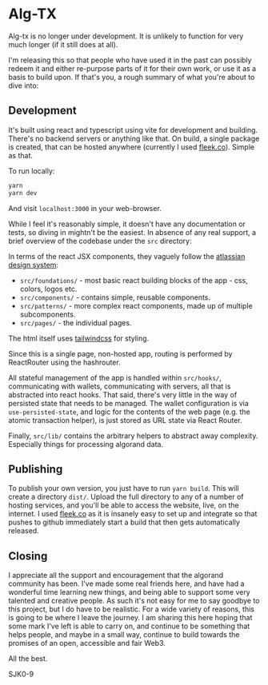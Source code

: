 # Alg-TX

Alg-tx is no longer under development.
It is unlikely to function for very much longer (if it still does at all).

I'm releasing this so that people who have used it in the past can possibly redeem it and either re-purpose parts of it for their own work, or use it as a basis to build upon. If that's you, a rough summary of what you're about to dive into:

## Development

It's built using react and typescript using vite for development and building.
There's no backend servers or anything like that.
On build, a single package is created, that can be hosted anywhere (currently I used [fleek.co](https://fleek.co/)).
Simple as that.

To run locally:

```bash
yarn
yarn dev
```

And visit `localhost:3000` in your web-browser.

While I feel it's reasonably simple, it doesn't have any documentation or tests, so diving in mightn't be the easiest.
In absence of any real support, a brief overview of the codebase under the `src` directory:

In terms of the react JSX components, they vaguely follow the [atlassian design system](https://atlassian.design/):

* `src/foundations/` - most basic react building blocks of the app - css, colors, logos etc.
* `src/components/` - contains simple, reusable components.
* `src/patterns/` - more complex react components, made up of multiple subcomponents.
* `src/pages/` - the individual pages.

The html itself uses [tailwindcss](https://tailwindcss.com/) for styling.

Since this is a single page, non-hosted app, routing is performed by ReactRouter using the hashrouter.

All stateful management of the app is handled within `src/hooks/`, communicating with wallets, communicating with servers, all that is abstracted into react hooks. That said, there's very little in the way of persisted state that needs to be managed. The wallet configuration is via `use-persisted-state`, and logic for the contents of the web page (e.g. the atomic transaction helper), is just stored as URL state via React Router.

Finally, `src/lib/` contains the arbitrary helpers to abstract away complexity. Especially things for processing algorand data.

## Publishing

To publish your own version, you just have to run `yarn build`.
This will create a directory `dist/`.
Upload the full directory to any of a number of hosting services, and you'll be able to access the website, live, on the internet.
I used [fleek.co](https://fleek.co/) as it is insanely easy to set up and integrate so that pushes to github immediately start a build that then gets automatically released.

## Closing

I appreciate all the support and encouragement that the algorand community has been.
I've made some real friends here, and have had a wonderful time learning new things, and being able to support some very talented and creative people.
As such it's not easy for me to say goodbye to this project, but I do have to be realistic.
For a wide variety of reasons, this is going to be where I leave the journey.
I am sharing this here hoping that some mark I've left is able to carry on, and continue to be something that helps people, and maybe in a small way, continue to build towards the promises of an open, accessible and fair Web3.

All the best.

SJK0-9
